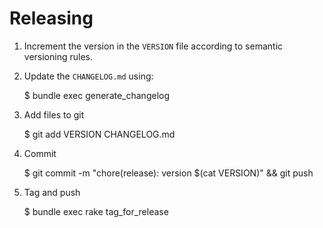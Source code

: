 # Releasing

1. Increment the version in the `VERSION` file according to semantic versioning rules.

2. Update the `CHANGELOG.md` using:

    $ bundle exec generate_changelog

3. Add files to git

    $ git add VERSION CHANGELOG.md

4. Commit

    $ git commit -m "chore(release): version $(cat VERSION)" && git push

5. Tag and push

    $ bundle exec rake tag_for_release
